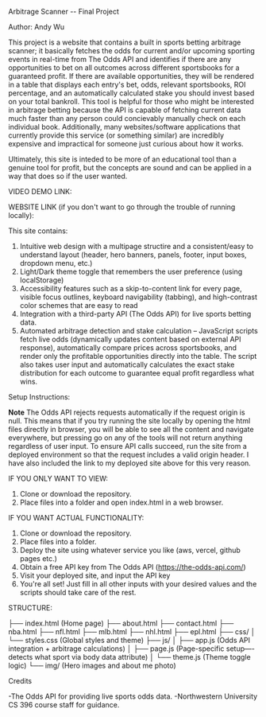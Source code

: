 Arbitrage Scanner -- Final Project

Author: Andy Wu


This project is a website that contains a built in sports betting arbitrage scanner; it basically fetches the odds for current and/or upcoming sporting events in real-time from The Odds API and identifies if there are any opportunities to bet on all outcomes across different sportsbooks for a guaranteed profit. If there are available opportunities, they will be rendered in a table that displays each entry's bet, odds, relevant sportsbooks, ROI percentage, and an automatically calculated stake you should invest based on your total bankroll. This tool is helpful for those who might be interested in arbitrage betting because the API is capable of fetching current data much faster than any person could concievably manually check on each individual book. Additionally, many websites/software applications that currently provide this service (or something similar) are incredibly expensive and impractical for someone just curious about how it works.

Ultimately, this site is inteded to be more of an educational tool than a genuine tool for profit, but the concepts are sound and can be applied in a way that does so if the user wanted. 




VIDEO DEMO LINK:

WEBSITE LINK (if you don't want to go through the trouble of running locally): 




This site contains:

1. Intuitive web design with a multipage structire and a consistent/easy to understand layout (header, hero banners, panels, footer, input boxes, dropdown menu, etc.)
2. Light/Dark theme toggle that remembers the user preference (using localStorage)
3. Accessibility features such as a skip-to-content link for every page, visible focus outlines, keyboard navigability (tabbing), and high-contrast color schemes that are easy to read
4. Integration with a third-party API (The Odds API) for live sports betting data.
5. Automated arbitrage detection and stake calculation – JavaScript scripts fetch live odds (dynamically updates content based on external API response), automatically compare prices across sportsbooks, and render only the profitable opportunities directly into the table. The script also takes user input and automatically calculates the exact stake distribution for each outcome to guarantee equal profit regardless what wins.


Setup Instructions:

**Note** The Odds API rejects requests automatically if the request origin is null. This means that if you try running the site locally by opening the html files directly in browser, you will be able to see all the content and navigate everywhere, but pressing go on any of the tools will not return anything regardless of user input. To ensure API calls succeed, run the site from a deployed environment so that the request includes a valid origin header. I have also included the link to my deployed site above for this very reason.


IF YOU ONLY WANT TO VIEW:
1. Clone or download the repository.
2. Place files into a folder and open index.html in a web browser.

IF YOU WANT ACTUAL FUNCTIONALITY:
1. Clone or download the repository.
2. Place files into a folder.
3. Deploy the site using whatever service you like (aws, vercel, github pages etc.)
4. Obtain a free API key from The Odds API (https://the-odds-api.com/)
5. Visit your deployed site, and input the API key
6. You're all set! Just fill in all other inputs with your desired values and the scripts should take care of the rest.




STRUCTURE:

├── index.html      (Home page)
├── about.html
├── contact.html
├── nba.html
├── nfl.html
├── mlb.html
├── nhl.html
├── epl.html
├── css/
│   └── styles.css  (Global styles and theme)
├── js/
│   ├── app.js      (Odds API integration + arbitrage calculations)
│   ├── page.js     (Page-specific setup—-detects what sport via body data attribute)
│   └── theme.js    (Theme toggle logic)
└── img/            (Hero images and about me photo)



Credits

-The Odds API for providing live sports odds data.
-Northwestern University CS 396 course staff for guidance.

